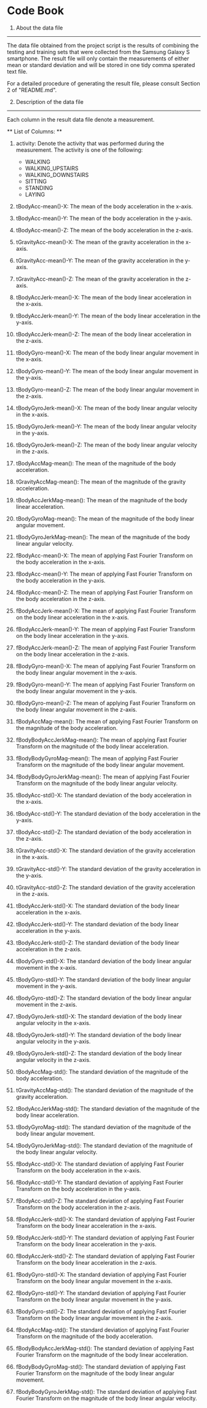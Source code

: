 Code Book
=========
1. About the data file
----------------------
The data file obtained from the project script is the results of combining the testing and training sets that were collected from the Samsung Galaxy S smartphone. The result file will only contain the measurements of either mean or standard deviation and will be stored in one tidy comma sperated text file.

For a detailed procedure of generating the result file, please consult Section 2 of "README.md".

2. Description of the data file
-------------------------------

Each column in the result data file denote a measurement.

** List of Columns: **

1. activity: Denote the activity that was performed during the measurement. The activity is one of the following:
	* WALKING
	* WALKING_UPSTAIRS
	* WALKING_DOWNSTAIRS
	* SITTING
	* STANDING
	* LAYING
2. tBodyAcc-mean()-X: The mean of the body acceleration in the x-axis.

3. tBodyAcc-mean()-Y: The mean of the body acceleration in the y-axis.

4. tBodyAcc-mean()-Z: The mean of the body acceleration in the z-axis.

5. tGravityAcc-mean()-X: The mean of the gravity acceleration in the x-axis.

6. tGravityAcc-mean()-Y:  The mean of the gravity acceleration in the y-axis.

7. tGravityAcc-mean()-Z:  The mean of the gravity acceleration in the z-axis.

8. tBodyAccJerk-mean()-X: The mean of the body linear acceleration in the x-axis.

9. tBodyAccJerk-mean()-Y: The mean of the body linear acceleration in the y-axis.

10. tBodyAccJerk-mean()-Z: The mean of the body linear acceleration in the z-axis.

11. tBodyGyro-mean()-X: The mean of the body linear angular movement in the x-axis.

12. tBodyGyro-mean()-Y: The mean of the body linear angular movement in the y-axis.

13. tBodyGyro-mean()-Z: The mean of the body linear angular movement in the z-axis.

14. tBodyGyroJerk-mean()-X: The mean of the body linear angular velocity in the x-axis.

15. tBodyGyroJerk-mean()-Y: The mean of the body linear angular velocity in the y-axis.

16. tBodyGyroJerk-mean()-Z: The mean of the body linear angular velocity in the z-axis.

17. tBodyAccMag-mean(): The mean of the magnitude of the body acceleration.

18. tGravityAccMag-mean(): The mean of the magnitude of the gravity acceleration.

19. tBodyAccJerkMag-mean(): The mean of the magnitude of the body linear acceleration.

20. tBodyGyroMag-mean(): The mean of the magnitude of the body linear angular movement.

21. tBodyGyroJerkMag-mean(): The mean of the magnitude of the body linear angular velocity.

22. fBodyAcc-mean()-X: The mean of applying Fast Fourier Transform on the body acceleration in the x-axis.

23. fBodyAcc-mean()-Y: The mean of applying Fast Fourier Transform on the body acceleration in the y-axis.

24. fBodyAcc-mean()-Z: The mean of applying Fast Fourier Transform on the body acceleration in the z-axis.

25. fBodyAccJerk-mean()-X: The mean of applying Fast Fourier Transform on the body linear acceleration in the x-axis.

26. fBodyAccJerk-mean()-Y: The mean of applying Fast Fourier Transform on the body linear acceleration in the y-axis.

27. fBodyAccJerk-mean()-Z: The mean of applying Fast Fourier Transform on the body linear acceleration in the z-axis.

28. fBodyGyro-mean()-X: The mean of applying Fast Fourier Transform on the body linear angular movement in the x-axis.

29. fBodyGyro-mean()-Y: The mean of applying Fast Fourier Transform on the body linear angular movement in the y-axis.

30. fBodyGyro-mean()-Z: The mean of applying Fast Fourier Transform on the body linear angular movement in the z-axis.

31. fBodyAccMag-mean(): The mean of applying Fast Fourier Transform on the magnitude of the body acceleration.

32. fBodyBodyAccJerkMag-mean(): The mean of applying Fast Fourier Transform on the magnitude of the body linear acceleration.

33. fBodyBodyGyroMag-mean(): The mean of applying Fast Fourier Transform on the magnitude of the body linear angular movement.

34. fBodyBodyGyroJerkMag-mean(): The mean of applying Fast Fourier Transform on the magnitude of the body linear angular velocity.

35. tBodyAcc-std()-X: The standard deviation of the body acceleration in the x-axis.

36. tBodyAcc-std()-Y: The standard deviation of the body acceleration in the y-axis.

37. tBodyAcc-std()-Z: The standard deviation of the body acceleration in the z-axis.

38. tGravityAcc-std()-X: The standard deviation of the gravity acceleration in the x-axis.

39. tGravityAcc-std()-Y:  The standard deviation of the gravity acceleration in the y-axis.

40. tGravityAcc-std()-Z:  The standard deviation of the gravity acceleration in the z-axis.

41. tBodyAccJerk-std()-X: The standard deviation of the body linear acceleration in the x-axis.

42. tBodyAccJerk-std()-Y: The standard deviation of the body linear acceleration in the y-axis.

43. tBodyAccJerk-std()-Z: The standard deviation of the body linear acceleration in the z-axis.

44. tBodyGyro-std()-X: The standard deviation of the body linear angular movement in the x-axis.

45. tBodyGyro-std()-Y: The standard deviation of the body linear angular movement in the y-axis.

46. tBodyGyro-std()-Z: The standard deviation of the body linear angular movement in the z-axis.

47. tBodyGyroJerk-std()-X: The standard deviation of the body linear angular velocity in the x-axis.

48. tBodyGyroJerk-std()-Y: The standard deviation of the body linear angular velocity in the y-axis.

49. tBodyGyroJerk-std()-Z: The standard deviation of the body linear angular velocity in the z-axis.

50. tBodyAccMag-std(): The standard deviation of the magnitude of the body acceleration.

51. tGravityAccMag-std(): The standard deviation of the magnitude of the gravity acceleration.

52. tBodyAccJerkMag-std(): The standard deviation of the magnitude of the body linear acceleration.

53. tBodyGyroMag-std(): The standard deviation of the magnitude of the body linear angular movement.

54. tBodyGyroJerkMag-std(): The standard deviation of the magnitude of the body linear angular velocity.

55. fBodyAcc-std()-X: The standard deviation of applying Fast Fourier Transform on the body acceleration in the x-axis.

56. fBodyAcc-std()-Y: The standard deviation of applying Fast Fourier Transform on the body acceleration in the y-axis.

57. fBodyAcc-std()-Z: The standard deviation of applying Fast Fourier Transform on the body acceleration in the z-axis.

58. fBodyAccJerk-std()-X: The standard deviation of applying Fast Fourier Transform on the body linear acceleration in the x-axis.

59. fBodyAccJerk-std()-Y: The standard deviation of applying Fast Fourier Transform on the body linear acceleration in the y-axis.

60. fBodyAccJerk-std()-Z: The standard deviation of applying Fast Fourier Transform on the body linear acceleration in the z-axis.

61. fBodyGyro-std()-X: The standard deviation of applying Fast Fourier Transform on the body linear angular movement in the x-axis.

62. fBodyGyro-std()-Y: The standard deviation of applying Fast Fourier Transform on the body linear angular movement in the y-axis.

63. fBodyGyro-std()-Z: The standard deviation of applying Fast Fourier Transform on the body linear angular movement in the z-axis.

64. fBodyAccMag-std(): The standard deviation of applying Fast Fourier Transform on the magnitude of the body acceleration.

65. fBodyBodyAccJerkMag-std(): The standard deviation of applying Fast Fourier Transform on the magnitude of the body linear acceleration.

66. fBodyBodyGyroMag-std(): The standard deviation of applying Fast Fourier Transform on the magnitude of the body linear angular movement.

67. fBodyBodyGyroJerkMag-std(): The standard deviation of applying Fast Fourier Transform on the magnitude of the body linear angular velocity.
